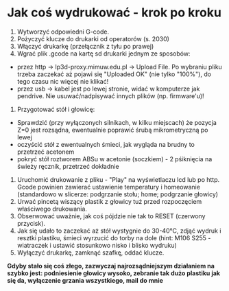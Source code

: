 # Jak coś wydrukować - krok po kroku
1. Wytworzyć odpowiedni G-code.
1. Pożyczyć klucze do drukarki od operatorów (s. 2030)
1. Włączyć drukarkę (przełącznik z tyłu po prawej)
1. Wgrać plik .gcode na kartę sd drukarki jednym ze sposobów:
 * przez http -> lp3d-proxy.mimuw.edu.pl -> Upload File. Po wybraniu pliku trzeba zaczekać aż pojawi się "Uploaded OK" (nie tylko "100%"), do tego czasu nic więcej nie klikać!
 * przez usb -> kabel jest po lewej stronie, widać w komputerze jak pendrive. Nie usuwać/nadpisywać innych plików (np. firmware'u)!
1. Przygotować stół i głowicę:
  * Sprawdzić (przy wyłączonych silnikach, w kilku miejscach) że pozycja Z=0 jest rozsądna, ewentualnie poprawić śrubą mikrometryczną po lewej
  * oczyścić stół z ewentualnych śmieci, jak wygląda na brudny to przetrzeć acetonem
  * pokryć stół roztworem ABSu w acetonie (soczkiem) - 2 pśiknięcia na świeży ręcznik, przetrzeć dokładnie
1. Uruchomić drukowanie z pliku - "Play" na wyświetlaczu lcd lub po http. Gcode powinien zawierać ustawienie temperatury i homeowanie (standardowo w slicerze: podgrzanie stołu; home; podgrzanie głowicy)
1. Urwać pincetą wiszący plastik z głowicy tuż przed rozpoczęciem właściwego drukowania.
1. Obserwować uważnie, jak coś pójdzie nie tak to RESET (czerwony przycisk).
1. Jak się udało to zaczekać aż stół wystygnie do 30-40°C, zdjąć wydruk i resztki plastiku, śmieci wyrzucić do torby na dole (hint: M106 S255 - wiatraczek i ustawić stosunkowo nisko i blisko wydruku)
1. Wyłączyć drukarkę, zamknąć szafkę, oddać klucze.

**Gdyby stało się coś złego, zazwyczaj najrozsądniejszym działaniem na szybko jest: podniesienie głowicy wysoko, zebranie tak dużo plastiku jak się da, wyłączenie grzania wszystkiego, mail do mnie**
